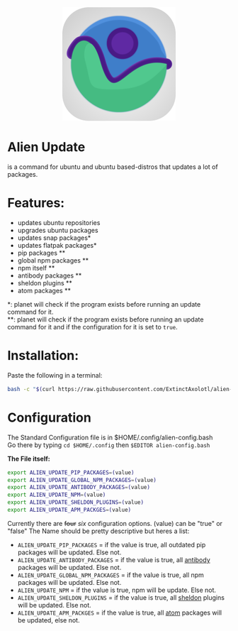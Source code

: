 <div align="center">
  <img height=256 width=256 src="./img/alien-icon.svg" alt="Alien Logo">
</div>

# Alien Update
is a command for ubuntu and ubuntu based-distros that updates a lot of packages.

# Features:
- updates ubuntu repositories
- upgrades ubuntu packages
- updates snap packages\*
- updates flatpak packages\*
- pip packages \*\*
- global npm packages \*\*
- npm itself \*\*
- antibody packages \*\*
- sheldon plugins \*\*
- atom packages \*\*

\*: planet will check if the program exists before running an update command for it.  
\*\*: planet will check if the program exists before running an update command for it and if the configuration for it is set to `true`.

# Installation:
Paste the following in a terminal:  
```bash
bash -c "$(curl https://raw.githubusercontent.com/ExtinctAxolotl/alien-update/main/src/remote-install.bash)"
```

# Configuration
The Standard Configuration file is in $HOME/.config/alien-config.bash  
Go there by typing `cd $HOME/.config` then `$EDITOR alien-config.bash`  

**The File itself:**
```bash
export ALIEN_UPDATE_PIP_PACKAGES=(value)
export ALIEN_UPDATE_GLOBAL_NPM_PACKAGES=(value)
export ALIEN_UPDATE_ANTIBODY_PACKAGES=(value)
export ALIEN_UPDATE_NPM=(value)
export ALIEN_UPDATE_SHELDON_PLUGINS=(value)
export ALIEN_UPDATE_APM_PACKGES=(value)
```
Currently there are ~~four~~ _six_ configuration options. (value) can be "true" or "false"
The Name should be pretty descriptive but heres a list:
- `ALIEN_UPDATE_PIP_PACKAGES` = if the value is true, all outdated pip packages will be updated. Else not.
- `ALIEN_UPDATE_ANTIBODY_PACKAGES` = if the value is true, all [antibody](https://github.com/getantibody/antibody) packages will be updated. Else not.
- `ALIEN_UPDATE_GLOBAL_NPM_PACKAGES` = if the value is true, all npm packages will be updated. Else not.
- `ALIEN_UPDATE_NPM` = if the value is true, npm will be update. Else not.
- `ALIEN_UPDATE_SHELDON_PLUGINS` = if the value is true, all [sheldon](https://github.com/rossmacarthur/sheldon) plugins will be updated. Else not.
- `ALIEN_UPDATE_APM_PACKGES` = if the value is true, all [atom](https://atom.io) packages will be updated, else not.
